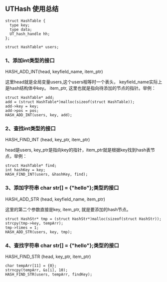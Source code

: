 ## UTHash 使用总结
```
struct HashTable {
  type key;
  type data;
  UT_hash_handle hh;
};

struct HashTable* users;
```
### 1、添加int类型的接口

HASH_ADD_INT(head, keyfield_name, item_ptr)

这里head就是全局变量users,这个users相等时一个表头， keyfield_name实际上是hash结构体中key。 item_ptr, 这里也就是指向待添加的节点的指针。举例：
```
struct HashTable* add;
add = (struct HashTable*)malloc(sizeof(struct HashTable));
add->key = key;
add->pos = pos;
HASH_ADD_INT(users, key, add);
```

### 2、查找int类型的接口
HASH_FIND_INT (head, key_ptr, item_ptr)

head是users, key_ptr是指向key的指针，item_ptr就是根据key找到hash表节点，举例：
```
struct HashTable* find;
int hashKey = key;
HASH_FIND_INT(users, &hashKey, find);
```

### 3、添加字符串 char str[] = {"hello"};类型的接口
HASH_ADD_STR (head, keyfield_name, item_ptr)

这里的第二个参数直接是key, item_ptr, 就是要添加的hash节点。
```
struct HashStr* tmp = (struct HashStr*)malloc(sizeof(struct HashStr));
strcpy(tmp->key, tempArr);
tmp->times = 1;
HASH_ADD_STR(users, key, tmp);
```

### 4、查找字符串 char str[] = {"hello"};类型的接口
HASH_FIND_STR (head, key_ptr, item_ptr)

```
char tempArr[11] = {0};
strncpy(tempArr, &s[i], 10);
HASH_FIND_STR(users, tempArr, findKey);
```
